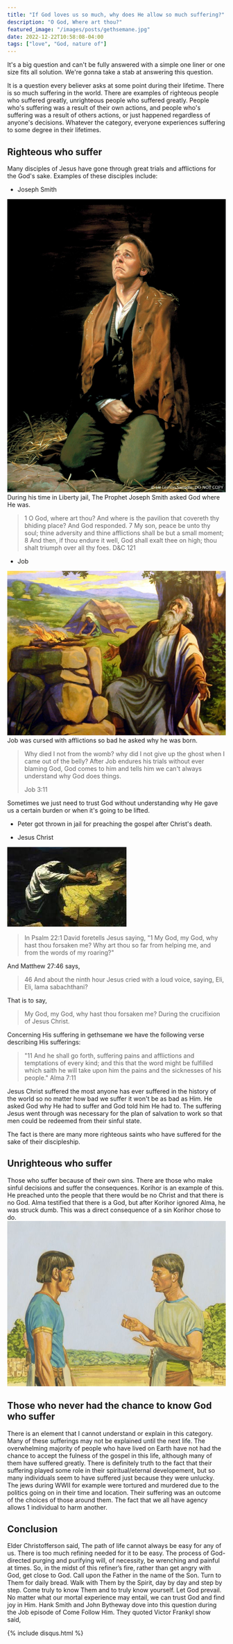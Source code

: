 ```yaml
---
title: "If God loves us so much, why does He allow so much suffering?"
description: "O God, Where art thou?"
featured_image: "/images/posts/gethsemane.jpg"
date: 2022-12-22T10:58:08-04:00
tags: ["love", "God, nature of"]
---
```



It's a big question and can't be fully answered with a simple one liner or one size fits all solution. 
We're gonna take a stab at answering this question. 

It is a question every believer asks at some point during their lifetime. 
There is so much suffering in the world. 
There are examples of righteous people who suffered greatly, unrighteous people who suffered greatly. 
People who's suffering was a result of their own actions, and people who's suffering was a result of others actions, 
or just happened regardless of anyone's decisions.
Whatever the category, everyone experiences suffering to some degree in their lifetimes. 

## Righteous who suffer

Many disciples of Jesus have gone through great trials and afflictions for the God's sake. 
Examples of these disciples include: 

- Joseph Smith

![Joseph Smith](/images/posts/liberty.jpeg)
During his time in Liberty jail, The Prophet Joseph Smith asked God where He was. 
> 1 O God, where art thou? And where is the pavilion that covereth thy bhiding place?
> And God responded.
> 7 My son, peace be unto thy soul; thine adversity and thine afflictions shall be but a small moment;
> 8 And then, if thou endure it well, God shall exalt thee on high; thou shalt triumph over all thy foes.
> D&C 121

- Job

![job](/images/posts/job.jpg)
Job was cursed with afflictions so bad he asked why he was born.

> Why died I not from the womb? why did I not give up the ghost when I came out of the belly?
After Job endures his trials without ever blaming God, 
God comes to him and tells him we can't always understand why God does things.
>
> Job 3:11

Sometimes we just need to trust God without understanding why He gave us a certain burden or when it's going to be lifted.

- Peter got thrown in jail for preaching the gospel after Christ's death.

- Jesus Christ

![Jesus](/images/posts/gethsemane.jpg)

> In Psalm 22:1 David foretells Jesus saying, 
> "1 My God, my God, why hast thou forsaken me? Why art thou so far from helping me, and from the words of my roaring?"

And Matthew 27:46 says, 
> 46 And about the ninth hour Jesus cried with a loud voice, saying, Eli, Eli, lama sabachthani?

That is to say, 
> My God, my God, why hast thou forsaken me?
During the crucifixion of Jesus Christ. 

Concerning His suffering in gethsemane we have the following verse 
describing His sufferings:
> "11 And he shall go forth, suffering pains and afflictions and temptations of every kind; 
> and this that the word might be fulfilled which saith he will take upon him the pains and the sicknesses of his people."
> Alma 7:11

Jesus Christ suffered the most anyone has ever suffered in the history of the world 
so no matter how bad we suffer it won't be as bad as Him. He asked God why He had to suffer and God told him He had to. 
The suffering Jesus went through was necessary for the plan of salvation to work so that men could be redeemed from their sinful state.

The fact is there are many more righteous saints who have suffered for the sake of their discipleship. 


## Unrighteous who suffer

Those who suffer because of their own sins. There are those who make sinful decisions and suffer the consequences. 
Korihor is an example of this. He preached unto the people that there would be no Christ and that there is no God. 
Alma testified that there is a God, but after Korihor ignored Alma, he was struck dumb. 
This was a direct consequence of a sin Korihor chose to do. 
![alma](/images/posts/alma.jpeg)


## Those who never had the chance to know God who suffer

There is an element that I cannot understand or explain in this category. Many of these sufferings may not be explained until the next life. The overwhelming majority of people who have lived on Earth have not had the chance to accept the fulness of the gospel in this life, although many of them have suffered greatly. There is definitely truth to the fact that their suffering played some role in their spiritual/eternal developement, but so many individuals seem to have suffered just because they were unlucky. The jews during WWII for example were tortured and murdered due to the politics going on in their time and location. Their suffering was an outcome of the choices of those around them. The fact that we all have agency allows 1 individual to harm another. 

## Conclusion

Elder Christofferson said, 
The path of life cannot always be easy for any of us. There is too much refining needed for it to be easy. The process of God-directed purging and purifying will, of necessity, be wrenching and painful at times. 
So, in the midst of this refiner’s fire, rather than get angry with God, get close to God. Call upon the Father in the name of the Son. Turn to Them for daily bread. Walk with Them by the Spirit, day by day and step by step. Come truly to know Them and to truly know yourself. Let God prevail. 
No matter what our mortal experience may entail, we can trust God and find joy in Him.
Hank Smith and John Bytheway dove into this question during the Job episode of Come Follow Him. They quoted Victor Frankyl show said, 


{% include disqus.html %}